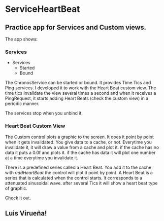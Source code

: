# ServiceHeartBeat
## Practice app for Services and Custom views.
The app shows:
### Services
* Services
  * Started
  * Bound

The ChronosService can be started or bound. It provides Time Tics and Ping services. I developed it
to work with the Heart Beat custom view. The time tics invalidate the view several times a second and when it
receives a PingRequest, it starts adding Heart Beats (check the custom view) in a periodic manner. 

The services stop when you unbind it.

### Heart Beat Custom View
The Custom control plots a graphic to the screen. It does it point by point when it gets invalidated.
You give data to a cache, or not. Everytime you invalidate it, it will draw a value from a cache and plot it. 
if the cache has no data it puts a 0.0f and plots it. if the cache has data it will plot one number at a time
everytime you invalidate it.

There is a predefined series called a Heart Beat. You add it to the cache with *addHeartBeat* the control 
will plot it point by point. A Heart Beat is a series that is calculated when the control starts. It corresponds
to a attenuated sinusoidal wave. after several Tics it will show a heart beat type of graphic.

Check it out.

## Luis Virueña!
